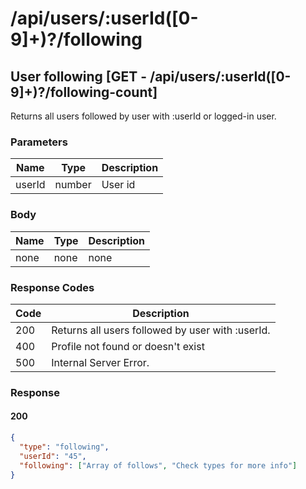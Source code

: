 # /api/users/:userId([0-9]+)?/following

## User following [GET - /api/users/:userId([0-9]+)?/following-count]

Returns all users followed by user with :userId or logged-in user.

### Parameters

| Name   | Type   | Description |
|--------|--------|-------------|
| userId | number | User id     |

### Body

| Name | Type | Description |
|------|------|-------------|
| none | none | none        |

### Response Codes

| Code | Description                                      |
|------|--------------------------------------------------|
| 200  | Returns all users followed by user with :userId. |
| 400  | Profile not found or doesn't exist               |
| 500  | Internal Server Error.                           |

### Response

#### 200

```json
{
  "type": "following",
  "userId": "45",
  "following": ["Array of follows", "Check types for more info"]
}
```
